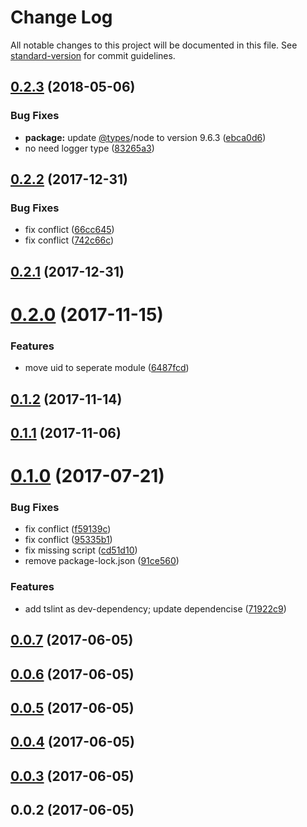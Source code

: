 # Change Log

All notable changes to this project will be documented in this file. See [standard-version](https://github.com/conventional-changelog/standard-version) for commit guidelines.

<a name="0.2.3"></a>
## [0.2.3](https://github.com/HKUST-VISLab/koa-session-ts/compare/v0.2.2...v0.2.3) (2018-05-06)


### Bug Fixes

* **package:** update [@types](https://github.com/types)/node to version 9.6.3 ([ebca0d6](https://github.com/HKUST-VISLab/koa-session-ts/commit/ebca0d6))
* no need logger type ([83265a3](https://github.com/HKUST-VISLab/koa-session-ts/commit/83265a3))



<a name="0.2.2"></a>
## [0.2.2](https://github.com/HKUST-VISLab/koa-session-ts/compare/v0.2.1...v0.2.2) (2017-12-31)


### Bug Fixes

* fix conflict ([66cc645](https://github.com/HKUST-VISLab/koa-session-ts/commit/66cc645))
* fix conflict ([742c66c](https://github.com/HKUST-VISLab/koa-session-ts/commit/742c66c))



<a name="0.2.1"></a>
## [0.2.1](https://github.com/HKUST-VISLab/koa-session-ts/compare/v0.2.0...v0.2.1) (2017-12-31)



<a name="0.2.0"></a>
# [0.2.0](https://github.com/HKUST-VISLab/koa-session-ts/compare/v0.1.2...v0.2.0) (2017-11-15)


### Features

* move uid to seperate module ([6487fcd](https://github.com/HKUST-VISLab/koa-session-ts/commit/6487fcd))



<a name="0.1.2"></a>
## [0.1.2](https://github.com/HKUST-VISLab/koa-session-ts/compare/v0.1.1...v0.1.2) (2017-11-14)



<a name="0.1.1"></a>
## [0.1.1](https://github.com/HKUST-VISLab/koa-session-ts/compare/v0.1.0...v0.1.1) (2017-11-06)



<a name="0.1.0"></a>
# [0.1.0](https://github.com/HKUST-VISLab/koa-session-ts/compare/v0.0.7...v0.1.0) (2017-07-21)


### Bug Fixes

* fix conflict ([f59139c](https://github.com/HKUST-VISLab/koa-session-ts/commit/f59139c))
* fix conflict ([95335b1](https://github.com/HKUST-VISLab/koa-session-ts/commit/95335b1))
* fix missing script ([cd51d10](https://github.com/HKUST-VISLab/koa-session-ts/commit/cd51d10))
* remove package-lock.json ([91ce560](https://github.com/HKUST-VISLab/koa-session-ts/commit/91ce560))


### Features

* add tslint as dev-dependency; update dependencise ([71922c9](https://github.com/HKUST-VISLab/koa-session-ts/commit/71922c9))



<a name="0.0.7"></a>
## [0.0.7](https://github.com/HKUST-VISLab/koa-session-ts/compare/v0.0.4...v0.0.7) (2017-06-05)



<a name="0.0.6"></a>
## [0.0.6](https://github.com/HKUST-VISLab/koa-session-ts/compare/v0.0.5...v0.0.6) (2017-06-05)



<a name="0.0.5"></a>
## [0.0.5](https://github.com/HKUST-VISLab/koa-session-ts/compare/v0.0.4...v0.0.5) (2017-06-05)



<a name="0.0.4"></a>
## [0.0.4](https://github.com/HKUST-VISLab/koa-session-ts/compare/v0.0.3...v0.0.4) (2017-06-05)



<a name="0.0.3"></a>
## [0.0.3](https://github.com/HKUST-VISLab/koa-session-ts/compare/v0.0.2...v0.0.3) (2017-06-05)



<a name="0.0.2"></a>
## 0.0.2 (2017-06-05)
